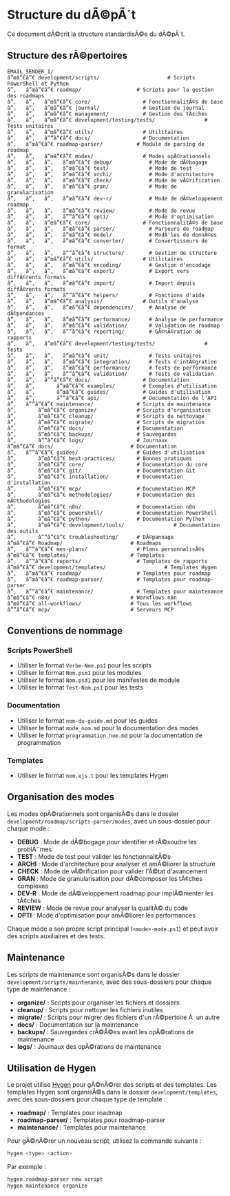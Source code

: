 # Structure du dÃ©pÃ´t

Ce document dÃ©crit la structure standardisÃ©e du dÃ©pÃ´t.

## Structure des rÃ©pertoires

```
EMAIL_SENDER_1/
â”œâ”€â”€ development/scripts/                      # Scripts PowerShell et Python
â”‚   â”œâ”€â”€ roadmap/                  # Scripts pour la gestion des roadmaps
â”‚   â”‚   â”œâ”€â”€ core/                 # FonctionnalitÃ©s de base
â”‚   â”‚   â”œâ”€â”€ journal/              # Gestion du journal
â”‚   â”‚   â”œâ”€â”€ management/           # Gestion des tÃ¢ches
â”‚   â”‚   â”œâ”€â”€ development/testing/tests/                # Tests unitaires
â”‚   â”‚   â”œâ”€â”€ utils/                # Utilitaires
â”‚   â”‚   â””â”€â”€ docs/                 # Documentation
â”‚   â”œâ”€â”€ roadmap-parser/           # Module de parsing de roadmap
â”‚   â”‚   â”œâ”€â”€ modes/                # Modes opÃ©rationnels
â”‚   â”‚   â”‚   â”œâ”€â”€ debug/            # Mode de dÃ©bogage
â”‚   â”‚   â”‚   â”œâ”€â”€ test/             # Mode de test
â”‚   â”‚   â”‚   â”œâ”€â”€ archi/            # Mode d'architecture
â”‚   â”‚   â”‚   â”œâ”€â”€ check/            # Mode de vÃ©rification
â”‚   â”‚   â”‚   â”œâ”€â”€ gran/             # Mode de granularisation
â”‚   â”‚   â”‚   â”œâ”€â”€ dev-r/            # Mode de dÃ©veloppement roadmap
â”‚   â”‚   â”‚   â”œâ”€â”€ review/           # Mode de revue
â”‚   â”‚   â”‚   â””â”€â”€ opti/             # Mode d'optimisation
â”‚   â”‚   â”œâ”€â”€ core/                 # FonctionnalitÃ©s de base
â”‚   â”‚   â”‚   â”œâ”€â”€ parser/           # Parseurs de roadmap
â”‚   â”‚   â”‚   â”œâ”€â”€ model/            # ModÃ¨les de donnÃ©es
â”‚   â”‚   â”‚   â”œâ”€â”€ converter/        # Convertisseurs de format
â”‚   â”‚   â”‚   â””â”€â”€ structure/        # Gestion de structure
â”‚   â”‚   â”œâ”€â”€ utils/                # Utilitaires
â”‚   â”‚   â”‚   â”œâ”€â”€ encoding/         # Gestion d'encodage
â”‚   â”‚   â”‚   â”œâ”€â”€ export/           # Export vers diffÃ©rents formats
â”‚   â”‚   â”‚   â”œâ”€â”€ import/           # Import depuis diffÃ©rents formats
â”‚   â”‚   â”‚   â””â”€â”€ helpers/          # Fonctions d'aide
â”‚   â”‚   â”œâ”€â”€ analysis/             # Outils d'analyse
â”‚   â”‚   â”‚   â”œâ”€â”€ dependencies/     # Analyse de dÃ©pendances
â”‚   â”‚   â”‚   â”œâ”€â”€ performance/      # Analyse de performance
â”‚   â”‚   â”‚   â”œâ”€â”€ validation/       # Validation de roadmap
â”‚   â”‚   â”‚   â””â”€â”€ reporting/        # GÃ©nÃ©ration de rapports
â”‚   â”‚   â”œâ”€â”€ development/testing/tests/                # Tests
â”‚   â”‚   â”‚   â”œâ”€â”€ unit/             # Tests unitaires
â”‚   â”‚   â”‚   â”œâ”€â”€ integration/      # Tests d'intÃ©gration
â”‚   â”‚   â”‚   â”œâ”€â”€ performance/      # Tests de performance
â”‚   â”‚   â”‚   â””â”€â”€ validation/       # Tests de validation
â”‚   â”‚   â””â”€â”€ docs/                 # Documentation
â”‚   â”‚       â”œâ”€â”€ examples/         # Exemples d'utilisation
â”‚   â”‚       â”œâ”€â”€ guides/           # Guides d'utilisation
â”‚   â”‚       â””â”€â”€ api/              # Documentation de l'API
â”‚   â””â”€â”€ maintenance/              # Scripts de maintenance
â”‚       â”œâ”€â”€ organize/             # Scripts d'organisation
â”‚       â”œâ”€â”€ cleanup/              # Scripts de nettoyage
â”‚       â”œâ”€â”€ migrate/              # Scripts de migration
â”‚       â”œâ”€â”€ docs/                 # Documentation
â”‚       â”œâ”€â”€ backups/              # Sauvegardes
â”‚       â””â”€â”€ logs/                 # Journaux
â”œâ”€â”€ docs/                         # Documentation
â”‚   â””â”€â”€ guides/                   # Guides d'utilisation
â”‚       â”œâ”€â”€ best-practices/       # Bonnes pratiques
â”‚       â”œâ”€â”€ core/                 # Documentation du core
â”‚       â”œâ”€â”€ git/                  # Documentation Git
â”‚       â”œâ”€â”€ installation/         # Documentation d'installation
â”‚       â”œâ”€â”€ mcp/                  # Documentation MCP
â”‚       â”œâ”€â”€ methodologies/        # Documentation des mÃ©thodologies
â”‚       â”œâ”€â”€ n8n/                  # Documentation n8n
â”‚       â”œâ”€â”€ powershell/           # Documentation PowerShell
â”‚       â”œâ”€â”€ python/               # Documentation Python
â”‚       â”œâ”€â”€ development/tools/                # Documentation des outils
â”‚       â””â”€â”€ troubleshooting/      # DÃ©pannage
â”œâ”€â”€ Roadmap/                      # Roadmaps
â”‚   â””â”€â”€ mes-plans/                # Plans personnalisÃ©s
â”œâ”€â”€ templates/                    # Templates
â”‚   â””â”€â”€ reports/                  # Templates de rapports
â”œâ”€â”€ development/templates/                   # Templates Hygen
â”‚   â”œâ”€â”€ roadmap/                  # Templates pour roadmap
â”‚   â”œâ”€â”€ roadmap-parser/           # Templates pour roadmap-parser
â”‚   â””â”€â”€ maintenance/              # Templates pour maintenance
â”œâ”€â”€ n8n/                          # Workflows n8n
â”œâ”€â”€ all-workflows/                # Tous les workflows
â””â”€â”€ mcp/                          # Serveurs MCP
```

## Conventions de nommage

### Scripts PowerShell

- Utiliser le format `Verbe-Nom.ps1` pour les scripts
- Utiliser le format `Nom.psm1` pour les modules
- Utiliser le format `Nom.psd1` pour les manifestes de module
- Utiliser le format `Test-Nom.ps1` pour les tests

### Documentation

- Utiliser le format `nom-du-guide.md` pour les guides
- Utiliser le format `mode_nom.md` pour la documentation des modes
- Utiliser le format `programmation_nom.md` pour la documentation de programmation

### Templates

- Utiliser le format `nom.ejs.t` pour les templates Hygen

## Organisation des modes

Les modes opÃ©rationnels sont organisÃ©s dans le dossier `development/roadmap/scripts-parser/modes`, avec un sous-dossier pour chaque mode :

- **DEBUG** : Mode de dÃ©bogage pour identifier et rÃ©soudre les problÃ¨mes
- **TEST** : Mode de test pour valider les fonctionnalitÃ©s
- **ARCHI** : Mode d'architecture pour analyser et amÃ©liorer la structure
- **CHECK** : Mode de vÃ©rification pour valider l'Ã©tat d'avancement
- **GRAN** : Mode de granularisation pour dÃ©composer les tÃ¢ches complexes
- **DEV-R** : Mode de dÃ©veloppement roadmap pour implÃ©menter les tÃ¢ches
- **REVIEW** : Mode de revue pour analyser la qualitÃ© du code
- **OPTI** : Mode d'optimisation pour amÃ©liorer les performances

Chaque mode a son propre script principal (`<mode>-mode.ps1`) et peut avoir des scripts auxiliaires et des tests.

## Maintenance

Les scripts de maintenance sont organisÃ©s dans le dossier `development/scripts/maintenance`, avec des sous-dossiers pour chaque type de maintenance :

- **organize/** : Scripts pour organiser les fichiers et dossiers
- **cleanup/** : Scripts pour nettoyer les fichiers inutiles
- **migrate/** : Scripts pour migrer des fichiers d'un rÃ©pertoire Ã  un autre
- **docs/** : Documentation sur la maintenance
- **backups/** : Sauvegardes crÃ©Ã©es avant les opÃ©rations de maintenance
- **logs/** : Journaux des opÃ©rations de maintenance

## Utilisation de Hygen

Le projet utilise [Hygen](https://www.hygen.io/) pour gÃ©nÃ©rer des scripts et des templates. Les templates Hygen sont organisÃ©s dans le dossier `development/templates`, avec des sous-dossiers pour chaque type de template :

- **roadmap/** : Templates pour roadmap
- **roadmap-parser/** : Templates pour roadmap-parser
- **maintenance/** : Templates pour maintenance

Pour gÃ©nÃ©rer un nouveau script, utilisez la commande suivante :

```bash
hygen <type> <action>
```

Par exemple :

```bash
hygen roadmap-parser new script
hygen maintenance organize
```

